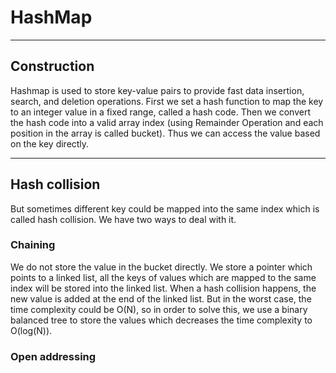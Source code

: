 # HashMap
---
## Construction  
Hashmap is used to store key-value pairs to provide fast data insertion, search, and deletion operations. First we set a 
hash function to map the key to an integer value in a fixed range, called a hash code. Then we convert the hash code into 
a valid array index (using Remainder Operation and each position in the array is called bucket). Thus we can access the value based on the key directly.

---
## Hash collision  
But sometimes different key could be mapped into the same index which is called hash collision. We have two ways to deal with it.

### Chaining  
We do not store the value in the bucket directly. We store a pointer which points to a linked list, all the keys of values which
are mapped to the same index will be stored into the linked list. When a hash collision happens, the new value is added at the end of the linked list.
But in the worst case, the time complexity could be O(N), so in order to solve this, we use a binary balanced tree to store the values which decreases 
the time complexity to O(log(N)).  

### Open addressing
